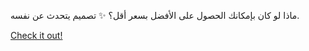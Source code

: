 ماذا لو كان بإمكانك الحصول على الأفضل بسعر أقل؟ ✨ تصميم يتحدث عن نفسه.

[Check it out!](https://www.facebook.com/share/17TW2PL6Tj/)